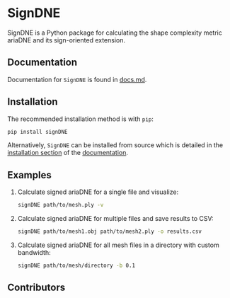 # SignDNE
SignDNE is a Python package for calculating the shape complexity metric ariaDNE and its sign-oriented extension.

## Documentation
Documentation for `SignDNE` is found in [docs.md](https://github.com/frisbro303/signDNE_Python/blob/main/docs.md).

## Installation
The recommended installation method is with `pip`:
```bash
pip install signDNE
```
Alternatively, `SignDNE` can be installed from source which is detailed in the [installation section](https://github.com/frisbro303/signDNE_Python/blob/main/docs.md#installation) of the [documentation](
https://github.com/frisbro303/signDNE_Python/blob/main/docs.md).

## Examples

1. Calculate signed ariaDNE for a single file and visualize:
   ```bash
   signDNE path/to/mesh.ply -v
   ```

2. Calculate signed ariaDNE for multiple files and save results to CSV:
   ```bash
   signDNE path/to/mesh1.obj path/to/mesh2.ply -o results.csv
   ```

3. Calculate signed ariaDNE for all mesh files in a directory with custom bandwidth:
   ```bash
   signDNE path/to/mesh/directory -b 0.1
   ```

## Contributors 

